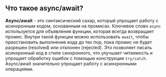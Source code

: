## Что такое async/await?

**Async/await** - это синтаксический сахар, который упрощает работу с асинхронным кодом, основанным на промисах. Ключевое слово `async` используется для объявления функции, которая всегда возвращает промис. Внутри такой функции можно использовать `await`, чтобы приостановить выполнение кода до тех пор, пока промис не будет разрешен (resolved) или отклонен (rejected). Это позволяет писать асинхронный код в стиле синхронного, что улучшает читаемость и упрощает обработку ошибок с помощью конструкции `try/catch`. Async/await значительно упрощает работу с асинхронными операциями.